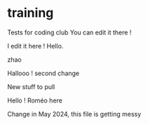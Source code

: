 # training
Tests for coding club
You can edit it there !

I edit it here !
Hello. 


zhao

Hallooo ! 
second change


New stuff to pull

Hello ! Roméo here

Change in May 2024, this file is getting messy
